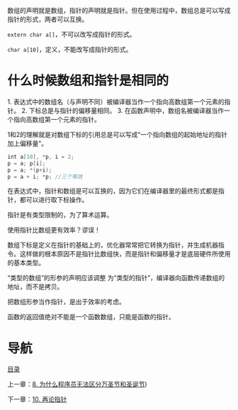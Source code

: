 数组的声明就是数组，指针的声明就是指针。但在使用过程中，数组总是可以写成指针的形式，两者可以互换。

`extern char a[]`，不可以改写成指针的形式。

`char a[10]`，定义，不能改写成指针的形式。


# 什么时候数组和指针是相同的

1. 表达式中的数组名（与声明不同）被编译器当作一个指向高数组第一个元素的指针。
2. 下标总是与指针的偏移量相同。
3. 在函数声明中，数组名被编译器当作一个指向高数组第一个元素的指针。

1和2的理解就是对数组下标的引用总是可以写成“一个指向数组的起始地址的指针加上偏移量"。

```c++
int a[10], *p, i = 2;
p = a; p[i];
p = a; *(p+i);
p = a + i; *p; //三个等效
```

在表达式中，指针和数组是可以互换的，因为它们在编译器里的最终形式都是指针，都可以进行取下标操作。

指针是有类型限制的，为了算术运算。

使用指针比数组更有效率？谬误！

数组下标是定义在指针的基础上的，优化器常常把它转换为指针，并生成机器指令。这样做的根本原因不是指针比数组快，而是指针和偏移量才是底层硬件所使用的基本类型。

“类型的数组”的形参的声明应该调整 为“类型的指针”，编译器向函数传递数组的地址，而不是拷贝。

把数组形参当作指针，是出于效率的考虑。

函数的返回值绝对不能是一个函数数组，只能是函数的指针。

# 导航

[目录](README.md)

上一章：[8. 为什么程序员无法区分万圣节和圣诞节](8. 为什么程序员无法区分万圣节和圣诞节.md))

下一章：[10. 再论指针](10. 再论指针.md)